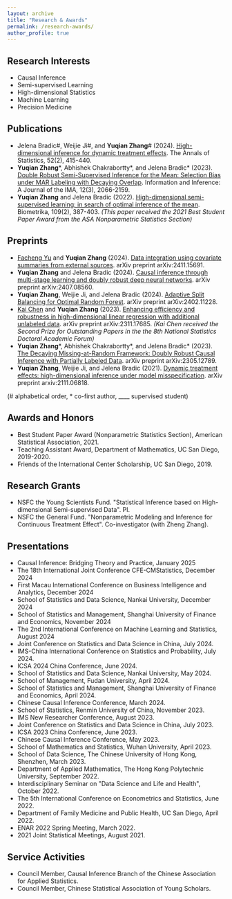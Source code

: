 ```yaml
---
layout: archive
title: "Research & Awards"
permalink: /research-awards/
author_profile: true
---
```


Research Interests
------
<ul>
    <li>Causal Inference</li>
    <li>Semi-supervised Learning</li>
    <li>High-dimensional Statistics</li>
    <li>Machine Learning</li>
    <li>Precision Medicine</li>
</ul>

Publications
------
<ul>
    <li>Jelena Bradic#, Weijie Ji#, and <b>Yuqian Zhang</b># (2024). <a href="https://projecteuclid.org/journals/annals-of-statistics/volume-52/issue-2/High-dimensional-inference-for-dynamic-treatment-effects/10.1214/24-AOS2352.short">High-dimensional inference for dynamic treatment effects</a>. The Annals of Statistics, 52(2), 415-440.</li>
    <li><b>Yuqian Zhang</b>*, Abhishek Chakrabortty*, and Jelena Bradic* (2023). <a href="https://doi.org/10.1093/imaiai/iaad021">Double Robust Semi-Supervised Inference for the Mean: Selection Bias under MAR Labeling with Decaying Overlap</a>. Information and Inference: A Journal of the IMA, 12(3), 2066-2159.</li>
    <li><b>Yuqian Zhang</b> and Jelena Bradic (2022). <a href="https://academic.oup.com/biomet/article/109/2/387/6370142">High-dimensional semi-supervised learning: in search of optimal inference of the mean</a>. Biometrika, 109(2), 387-403. <i>(This paper received the 2021 Best Student Paper Award from the ASA Nonparametric Statistics Section)</i></li>
</ul>

Preprints
------
<ul>
    <li><ins>Facheng Yu</ins> and <b>Yuqian Zhang</b> (2024). <a href="https://arxiv.org/abs/2411.15691">Data integration using covariate summaries from external sources</a>. arXiv preprint arXiv:2411.15691.</li>
    <li><b>Yuqian Zhang</b> and Jelena Bradic (2024). <a href="https://arxiv.org/abs/2407.08560">Causal inference through multi-stage learning and doubly robust deep neural networks</a>. arXiv preprint arXiv:2407.08560.</li>
    <li><b>Yuqian Zhang</b>, Weijie Ji, and Jelena Bradic (2024). <a href="https://arxiv.org/abs/2402.11228">Adaptive Split Balancing for Optimal Random Forest</a>. arXiv preprint arXiv:2402.11228.</li>
    <li><ins>Kai Chen</ins> and <b>Yuqian Zhang</b> (2023). <a href="https://arxiv.org/abs/2311.17685">Enhancing efficiency and robustness in high-dimensional linear regression with additional unlabeled data</a>. arXiv preprint arXiv:2311.17685. <i>(Kai Chen received the Second Prize for Outstanding Papers in the the 8th National Statistics Doctoral Academic Forum)</i></li>
    <li><b>Yuqian Zhang</b>*, Abhishek Chakrabortty*, and Jelena Bradic* (2023). <a href="https://arxiv.org/abs/2305.12789">The Decaying Missing-at-Random Framework: Doubly Robust Causal Inference with Partially Labeled Data</a>. arXiv preprint arXiv:2305.12789.</li>
    <li><b>Yuqian Zhang</b>, Weijie Ji, and Jelena Bradic (2021). <a href="https://arxiv.org/abs/2111.06818">Dynamic treatment effects: high-dimensional inference under model misspecification</a>. arXiv preprint arxiv:2111.06818.</li>
</ul>
(# alphabetical order, * co-first author, ____ supervised student)

Awards and Honors
------
<ul>
    <li>Best Student Paper Award (Nonparametric Statistics Section), American Statistical Association, 2021.</li>
    <li>Teaching Assistant Award, Department of Mathematics, UC San Diego, 2019-2020.</li>
    <li>Friends of the International Center Scholarship, UC San Diego, 2019.</li>
</ul>

Research Grants
------
<ul>
    <li>NSFC the Young Scientists Fund. "Statistical Inference based on High-dimensional Semi-supervised Data". PI.</li>
    <li>NSFC the General Fund. "Nonparametric Modeling and Inference for Continuous Treatment Effect". Co-investigator (with Zheng Zhang).</li>
</ul>

Presentations
------
<ul>
    <li>Causal Inference: Bridging Theory and Practice, January 2025</li>
    <li>The 18th International Joint Conference CFE-CMStatistics, December 2024</li>
    <li>First Macau International Conference on Business Intelligence and Analytics, December 2024</li>
    <li>School of Statistics and Data Science, Nankai University, December 2024</li>
    <li>School of Statistics and Management, Shanghai University of Finance and Economics, November 2024</li>
    <li>The 2nd International Conference on Machine Learning and Statistics, August 2024</li>
    <li>Joint Conference on Statistics and Data Science in China, July 2024.</li>
    <li>IMS-China International Conference on Statistics and Probability, July 2024.</li>
    <li>ICSA 2024 China Conference, June 2024.</li>
    <li>School of Statistics and Data Science, Nankai University, May 2024.</li>
    <li>School of Management, Fudan University, April 2024.</li>
    <li>School of Statistics and Management, Shanghai University of Finance and Economics, April 2024.</li>
    <li>Chinese Causal Inference Conference, March 2024.</li>
    <li>School of Statistics, Renmin University of China, November 2023.</li>
    <li>IMS New Researcher Conference, August 2023.</li>
    <li>Joint Conference on Statistics and Data Science in China, July 2023.</li>
    <li>ICSA 2023 China Conference, June 2023.</li>
    <li>Chinese Causal Inference Conference, May 2023.</li>
    <li>School of Mathematics and Statistics, Wuhan University, April 2023.</li>
    <li>School of Data Science, The Chinese University of Hong Kong, Shenzhen, March 2023.</li>
    <li>Department of Applied Mathematics, The Hong Kong Polytechnic University, September 2022.</li>
    <li>Interdisciplinary Seminar on "Data Science and Life and Health", October 2022.</li>
    <li>The 5th International Conference on Econometrics and Statistics, June 2022.</li>
    <li>Department of Family Medicine and Public Health, UC San Diego, April 2022.</li>
    <li>ENAR 2022 Spring Meeting, March 2022.</li>
    <li>2021 Joint Statistical Meetings, August 2021.</li>
</ul>

Service Activities
------
<ul>
    <li>Council Member, Causal Inference Branch of the Chinese Association for Applied Statistics.</li>
    <li>Council Member, Chinese Statistical Association of Young Scholars.</li>
</ul>
